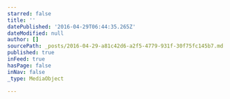 ```yaml
---
starred: false
title: ''
datePublished: '2016-04-29T06:44:35.265Z'
dateModified: null
author: []
sourcePath: _posts/2016-04-29-a81c42d6-a2f5-4779-931f-30f75fc145b7.md
published: true
inFeed: true
hasPage: false
inNav: false
_type: MediaObject

---
```


